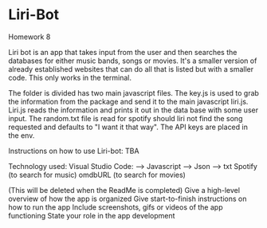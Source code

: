 # Liri-Bot
Homework 8

Liri bot is an app that takes input from the user and then searches the databases for either music bands, songs or movies. It's a smaller version of already established websites that can do all that is listed but with a smaller code. This only works in the terminal.

The folder is divided has two main javascript files. The key.js is used to grab the information from the package and send it to the main javascript liri.js. Liri.js reads the information and prints it out in the data base with some user input. The random.txt file is read for spotify should liri not find the song requested and defaults to "I want it that way". The API keys are placed in the env. 

Instructions on how to use Liri-bot: 
TBA

Technology used: 
Visual Studio Code:
--> Javascript 
--> Json
--> txt 
Spotify (to search for music)
omdbURL (to search for movies)


(This will be deleted when the ReadMe is completed) 
Give a high-level overview of how the app is organized
Give start-to-finish instructions on how to run the app
Include screenshots, gifs or videos of the app functioning
State your role in the app development
